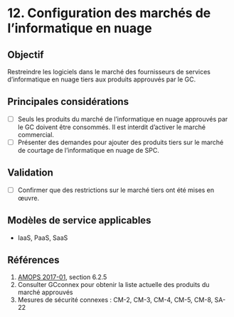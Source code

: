 # 12. Configuration des marchés de l’informatique en nuage

## Objectif

Restreindre les logiciels dans le marché des fournisseurs de services d’informatique en nuage tiers aux produits approuvés par le GC.

## Principales considérations

* [ ] Seuls les produits du marché de l’informatique en nuage approuvés par le GC doivent être consommés. Il est interdit d’activer le marché commercial.
* [ ] Présenter des demandes pour ajouter des produits tiers sur le marché de courtage de l’informatique en nuage de SPC.

## Validation

* [ ] Confirmer que des restrictions sur le marché tiers ont été mises en œuvre.

## Modèles de service applicables

* IaaS, PaaS, SaaS

## Références

1. [AMOPS 2017-01](https://www.canada.ca/fr/gouvernement/systeme/gouvernement-numerique/technologiques-modernes-nouveaux/orientation-utilisation-securisee-services-commerciaux-informatique-nuage-amops.html), section 6.2.5
2. Consulter GCconnex pour obtenir la liste actuelle des produits du marché approuvés
3. Mesures de sécurité connexes : CM-2, CM-3, CM-4, CM-5, CM-8, SA-22
